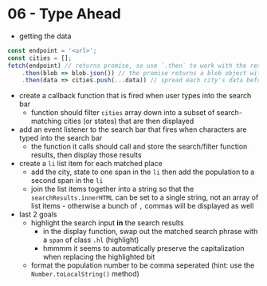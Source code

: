 # 06 - Type Ahead

- getting the data
```js
const endpoint = '<url>';
const cities = [];
fetch(endpoint) // returns promise, so use `.then` to work with the resolved promise
	.then(blob => blob.json()) // the promise returns a blob object with a json parse method
	.then(data => cities.push(...data)) // spread each city's data before pushing into the `cities` array
```

- create a callback function that is fired when user types into the search bar
	- function should filter `cities` array down into a subset of search-matching cities (or states) that are then displayed
- add an event listener to the search bar that fires when characters are typed into the search bar
	- the function it calls should call and store the search/filter function results, then display those results
- create a `li` list item for each matched place
	- add the city, state to one span in the `li` then add the population to a second span in the `li`
	- join the list items together into a string so that the `searchResults.innerHTML` can be set to a single string, not an array of list items - otherwise a bunch of `,` commas will be displayed as well
- last 2 goals
	- highlight the search input **in** the search results
		- in the display function, swap out the matched search phrase with a `span` of class `.hl` (highlight)
		- hmmmm it seems to automatically preserve the capitalization when replacing the highlighted bit
	- format the population number to be comma seperated (hint: use the `Number.toLocalString()` method)